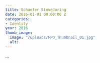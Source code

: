 ```yaml
---
title: Schaefer Stevedoring
date: 2016-01-01 00:00:00 Z
categories:
- Identity
year: 2016
thumb_image:
  image: "/uploads/FPO_Thumbnail_01.jpg"
  alt: 
---
```


...
